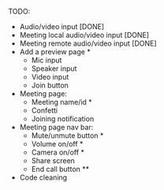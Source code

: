 TODO:
- Audio/video input [DONE] 
- Meeting local audio/video input [DONE]
- Meeting remote audio/video input [DONE]
- Add a preview page *
  + Mic input
  + Speaker input
  + Video input
  + Join button
- Meeting page:
  + Meeting name/id *
  + Confetti
  + Joining notification
- Meeting page nav bar:
  + Mute/unmute button *
  + Volume on/off *
  + Camera on/off *
  + Share screen 
  + End call button **
- Code cleaning
